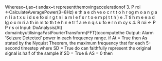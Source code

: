 Whereax−t,ax−t andax−t representthemovingaccelerationof
3. P roi ←CalculateAveragePower(3−8Hz)
e th a e ch ve o c r t t o h r og m o a n g a n l i a t x u i d s e fo si r g t n i a m l e f s r t o e m p( t t h ) e .T ti h m e e a d lg o o m ri a th in m to th t e h n e tr f a re n q s u fo e r n m cy s 4. R roi ← P P r s oi
Input: DoAnalysis(At)
domainbyutilisingaFastFourierTransform(FFT)tocomputethe
Output: Alarm ’Seizure Detected’
power in each frequency range. if At = True then
As stated by the Nyquist Theorem, the maximum frequency that for each 5-second timestep where SD = True do
can faithfully represent the original signal is half of the sample if SD = True & AS = 0 then